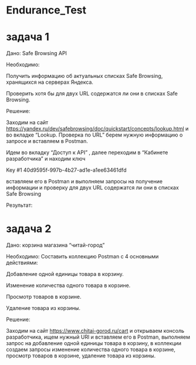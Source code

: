 # Endurance_Test

# задача 1

Дано: Safe Browsing API

Необходимо: 

Получить информацию об актуальных списках Safe Browsing, хранящихся на серверах Яндекса.

Проверить хотя бы для двух URL содержатся ли они в списках Safe Browsing.

Решение:

Заходим на сайт https://yandex.ru/dev/safebrowsing/doc/quickstart/concepts/lookup.html  и во вкладке “Lookup. Проверка по URL” берем нужную информацию о запросе и вставляем в Postman.

Идем во вкладку  “Доступ к API” , далее переходим в “Кабинете разработчика”  и находим ключ

 Key #1
40d9595f-997b-4b27-ad1e-a1ee63461dfd 

вставляем его в Postman и выполняем запросы на получение информации и проверку для двух URL содержатся ли они в списках Safe Browsing 

Результат: 




# задача 2
Дано: корзина магазина “читай-город”

Необходимо: 
Составить коллекцию Postman с 4 основными действиями:

Добавление одной единицы товара в корзину.

Изменение количества одного товара в корзине.

Просмотр товаров в корзине.

Удаление товара из корзины.


Решение:

Заходим на сайт https://www.chitai-gorod.ru/cart  и открываем консоль разработчика,
ищем нужный URl и вставляем его в Postman, выполняем запрос на добавление одной единицы товара в корзину, в коллекции создаем запросы изменение количества одного товара в корзине, просмотр товаров в корзине, удаление товара из корзины.



